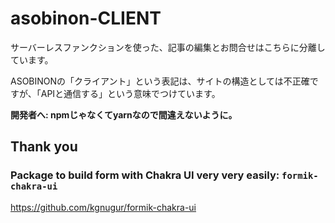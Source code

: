 # asobinon-CLIENT

サーバーレスファンクションを使った、記事の編集とお問合せはこちらに分離しています。

ASOBINONの「クライアント」という表記は、サイトの構造としては不正確ですが、「APIと通信する」という意味でつけています。

**開発者へ: npmじゃなくてyarnなので間違えないように。**

## Thank you

### Package to build form with Chakra UI very very easily: `formik-chakra-ui`

https://github.com/kgnugur/formik-chakra-ui
